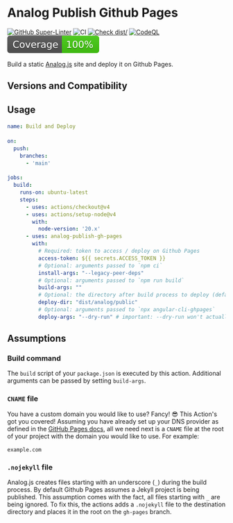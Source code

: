 # Analog Publish Github Pages

[![GitHub Super-Linter](https://github.com/d-koppenhagen/analog-publish-gh-pages/actions/workflows/linter.yml/badge.svg)](https://github.com/super-linter/super-linter)
![CI](https://github.com/d-koppenhagen/analog-publish-gh-pages/actions/workflows/ci.yml/badge.svg)
[![Check dist/](https://github.com/d-koppenhagen/analog-publish-gh-pages/actions/workflows/check-dist.yml/badge.svg)](https://github.com/d-koppenhagen/analog-publish-gh-pages/actions/workflows/check-dist.yml)
[![CodeQL](https://github.com/d-koppenhagen/analog-publish-gh-pages/actions/workflows/codeql-analysis.yml/badge.svg)](https://github.com/d-koppenhagen/analog-publish-gh-pages/actions/workflows/codeql-analysis.yml)
[![Coverage](./badges/coverage.svg)](./badges/coverage.svg)

Build a static [Analog.js](https://analogjs.org/) site and deploy it on Github Pages.

## Versions and Compatibility

## Usage

```yaml
name: Build and Deploy

on:
  push:
    branches:
      - 'main'

jobs:
  build:
    runs-on: ubuntu-latest
    steps:
      - uses: actions/checkout@v4
      - uses: actions/setup-node@v4
        with:
          node-version: '20.x'
      - uses: analog-publish-gh-pages
        with:
          # Required: token to access / deploy on Github Pages
          access-token: ${{ secrets.ACCESS_TOKEN }}
          # Optional: arguments passed to `npm ci`
          install-args: "--legacy-peer-deps"
          # Optional: arguments passed to `npm run build`
          build-args: ""
          # Optional: the directory after build process to deploy (defaults to `dist/analog/public`)
          deploy-dir: "dist/analog/public"
          # Optional: arguments passed to `npx angular-cli-ghpages`
          deploy-args: "--dry-run" # important: --dry-run won't actually deploy the site!
```

## Assumptions

### Build command

The `build` script of your `package.json` is executed by this action.
Additional arguments can be passed by setting `build-args`.

### `CNAME` file

You have a custom domain you would like to use? Fancy! 😎 This Action's got you
covered! Assuming you have already set up your DNS provider as defined in the
[GitHub Pages docs][github-pages-domain-docs], all we need next is a `CNAME`
file at the root of your project with the domain you would like to use. For
example:

```CNAME
example.com
```

### `.nojekyll` file

Analog.js creates files starting with an underscore (`_`) during the build process.
By default Github Pages assumes a Jekyll project is being published.
This assumption comes with the fact, all files starting with `_` are being ignored.
To fix this, the actions adds a `.nojekyll` file to the destination directory and places it in the root on the `gh-pages` branch.

[analog-build-docs]: https://analogjs.org/docs/getting-started#building-the-application
[github-access-token]: https://help.github.com/articles/creating-a-personal-access-token-for-the-command-line
[github-action-input]: https://help.github.com/en/actions/automating-your-workflow-with-github-actions/creating-and-using-encrypted-secrets#using-encrypted-secrets-in-a-workflow
[github-pages-domain-docs]: https://help.github.com/en/articles/using-a-custom-domain-with-github-pages
[github-repo-secret]: https://help.github.com/en/actions/automating-your-workflow-with-github-actions/creating-and-using-encrypted-secrets#creating-encrypted-secrets
